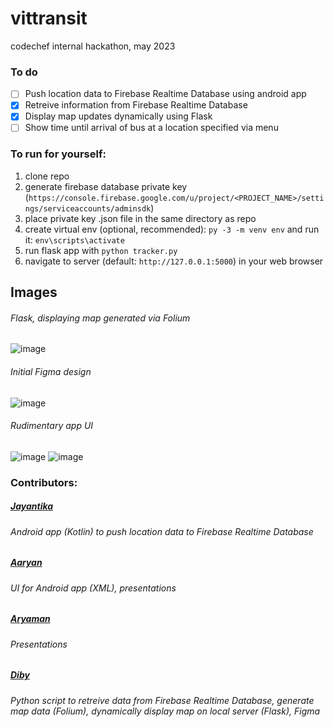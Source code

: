 # vittransit
codechef internal hackathon, may 2023

### To do
- [ ] Push location data to Firebase Realtime Database using android app
- [x] Retreive information from Firebase Realtime Database
- [x] Display map updates dynamically using Flask 
- [ ] Show time until arrival of bus at a location specified via menu 

### To run for yourself:
1. clone repo
2. generate firebase database private key (`https://console.firebase.google.com/u/project/<PROJECT_NAME>/settings/serviceaccounts/adminsdk`)
3. place private key .json file in the same directory as repo
4. create virtual env (optional, recommended): `py -3 -m venv env` and run it: `env\scripts\activate`
6. run flask app with `python tracker.py`
7. navigate to server (default: `http://127.0.0.1:5000`) in your web browser
 
## Images
###### Flask, displaying map generated via Folium 
![image](https://github.com/d1by/vittransit/assets/108338649/d56d700d-5ed1-4131-bae1-96c00fa3848d)
###### Initial Figma design
![image](https://github.com/d1by/vittransit/assets/108338649/2e3ae239-24c0-4048-9034-15e117321bce)
###### Rudimentary app UI
![image](https://github.com/d1by/vittransit/assets/108338649/44721e44-aec4-45f4-9f71-bdbaa1d06222)
![image](https://github.com/d1by/vittransit/assets/108338649/67b462d8-f8a4-4256-9edd-0dc63b465ba2)

### Contributors:
##### [Jayantika](https://github.com/Jayantika1610) 
###### Android app (Kotlin) to push location data to Firebase Realtime Database
##### [Aaryan](https://github.com/Aaryan-Poria)
###### UI for Android app (XML), presentations
##### [Aryaman](https://github.com/Unusedkeys)
###### Presentations
##### [Diby](https://github.com/d1by)
###### Python script to retreive data from Firebase Realtime Database, generate map data (Folium), dynamically display map on local server (Flask), Figma
